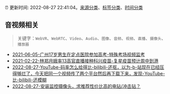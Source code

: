 :alarm_clock: 更新时间: 2022-08-27 22:41:04。[来源分类](../README.md)、[标签分类](../TAGS.md)、[时间分类](../TIMELINE.md)

## 音视频相关


> 关键字：`WebVR`、`WebRTC`、`Video`、`Audio`、`图像`、`音频`、`视频`、`直播`、`摄像头`、`播放器`



- [2021-06-05-广州17岁男生在定点医院参加高考-特殊考场视频监考](https://m.caixin.com/m/2021-06-05/101723418.html) 
- [2021-02-22-林郑月娥率13高官直播接种科兴疫苗-复星疫苗预计周中到港](https://m.caixin.com/m/2021-02-22/101665724.html) 
- [2022-08-27-YouTube-码率怎么给得比-bilibili-还抠，以为-b-站现在已经压得够烂了，今天把同一个视频传了两个平台然后再下载下来，发现-YouTube-比-bilibili-还模糊](https://www.v2ex.com/t/875898) 
- [2022-08-27-安装监控摄像头，求推荐性价比高的电钻/冲击钻？](https://www.v2ex.com/t/875889) 